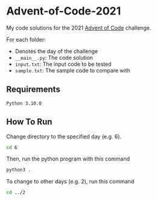 # Advent-of-Code-2021
My code solutions for the 2021 [Advent of Code](https://adventofcode.com/2021) challenge.

For each folder:
 - Denotes the day of the challenge
 - `__main__.py`: The code solution
 - `input.txt`: The input code to be tested
 - `sample.txt`: The sample code to compare with

## Requirements
```
Python 3.10.0
```

## How To Run
Change directory to the specified day (e.g. 6).
```bash
cd 6
```
Then, run the python program with this command
```bash
python3 .
```
To change to other days (e.g. 2), run this command
```bash
cd ../2
```